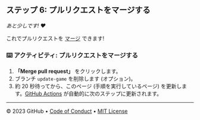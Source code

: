 

<!--
<<< 著者注: ステップ 6 >>>
前のステップを確認した上で、このステップを開始してください。
用語を定義し、docs.github.com へのリンクを設定します。
-->

## ステップ 6: プルリクエストをマージする

_あと少しです! :heart:_

これでプルリクエストを [マージ](https://docs.github.com/en/get-started/quickstart/github-glossary#merge) できます!

### :keyboard: アクティビティ: プルリクエストをマージする

1. **「Merge pull request」** をクリックします。
1. ブランチ `update-game` を削除します (オプション)。
1. 約 20 秒待ってから、このページ (手順を実行しているページ) を更新します。[GitHub Actions](https://docs.github.com/en/actions) が自動的に次のステップに更新されます。

<footer>

<!--
  <<< Author notes: Footer >>>
  Add a link to get support, GitHub status page, code of conduct, license link.
-->

---

&copy; 2023 GitHub &bull; [Code of Conduct](https://www.contributor-covenant.org/version/2/1/code_of_conduct/code_of_conduct.md) &bull; [MIT License](https://gh.io/mit)

</footer>
